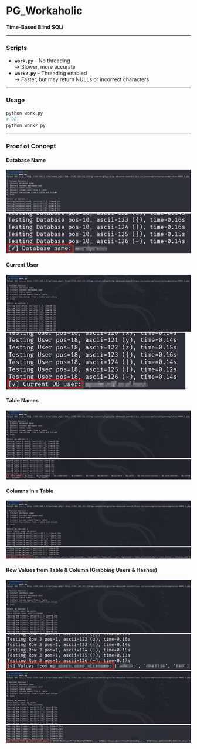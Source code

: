 # PG_Workaholic

**Time-Based Blind SQLi**

---

### Scripts

- **`work.py`** – No threading  
  → Slower, more accurate
- **`work2.py`** – Threading enabled  
  → Faster, but may return NULLs or incorrect characters

---

### Usage

```bash
python work.py
# OR
python work2.py
```

---

### Proof of Concept

#### Database Name
![workaholic_1](../images/workaholic_1.png)  
![workaholic_2](../images/workaholic_2.png)

#### Current User
![workaholic_3](../images/workaholic_3.png)  
![workaholic_4](../images/workaholic_4.png)

#### Table Names
![workaholic_5](../images/workaholic_5.png)  
![workaholic_6](../images/workaholic_6.png)

#### Columns in a Table
![workaholic_7](../images/workaholic_7.png)  
![workaholic_8](../images/workaholic_8.png)

#### Row Values from Table & Column (Grabbing Users & Hashes)
![workaholic_9](../images/workaholic_9.png)  
![workaholic_10](../images/workaholic_10.png)  
![workaholic_11](../images/workaholic_11.png)  
![workaholic_12](../images/workaholic_12.png)
